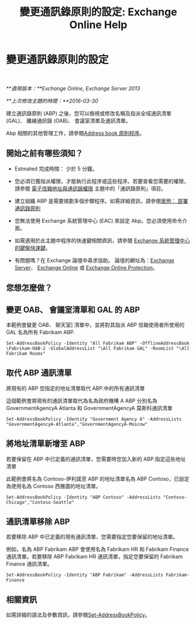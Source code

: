 ﻿---
title: '變更通訊錄原則的設定: Exchange Online Help'
TOCTitle: 變更通訊錄原則的設定
ms:assetid: ba1ca350-71c2-4c60-a612-33bfa9320b5e
ms:mtpsurl: https://technet.microsoft.com/zh-tw/library/Hh529941(v=EXCHG.150)
ms:contentKeyID: 50474051
ms.date: 05/23/2018
mtps_version: v=EXCHG.150
ms.translationtype: MT
---

# 變更通訊錄原則的設定

 

_**適用版本：**Exchange Online, Exchange Server 2013_

_**上次修改主題的時間：**2016-03-30_

建立通訊錄原則 (ABP) 之後，您可以檢視或修改名稱及指派全域通訊清單 (GAL)、 離線通訊錄 (OAB)、 會議室清單及通訊清單。

Abp 相關的其他管理工作，請參閱[Address book 原則程序](address-book-policy-procedures-exchange-2013-help.md)。

## 開始之前有哪些須知？

  - Estmated 完成時間： 少於 5 分鐘。

  - 您必須已獲指派權限，才能執行此程序或這些程序。若要查看您需要的權限，請參閱 [電子信箱地址與通訊錄權限](email-address-and-address-book-permissions-exchange-2013-help.md) 主題中的「通訊錄原則」項目。

  - 建立組織 ABP 是需要規劃多個步驟程序。如需詳細資訊，請參閱[案例： 部署通訊錄原則](scenario-deploying-address-book-policies-exchange-2013-help.md)

  - 您無法使用 Exchange 系統管理中心 (EAC) 來設定 Abp。您必須使用命令介面。

  - 如需適用於此主題中程序的快速鍵相關資訊，請參閱 [Exchange 系統管理中心的鍵盤快速鍵](keyboard-shortcuts-in-the-exchange-admin-center-exchange-online-protection-help.md)。

  - 有問題嗎？在 Exchange 論壇中尋求協助。 論壇的網址為：[Exchange Server](https://go.microsoft.com/fwlink/p/?linkid=60612)、 [Exchange Online](https://go.microsoft.com/fwlink/p/?linkid=267542) 或 [Exchange Online Protection](https://go.microsoft.com/fwlink/p/?linkid=285351)。

## 您想怎麼做？

## 變更 OAB、 會議室清單和 GAL 的 ABP

本範例會變更 OAB、 聊天室\] 清單中，並將對其指派 ABP 信箱使用者所使用的 GAL 名為所有 Fabrikam ABP.

    Set-AddressBookPolicy -Identity "All Fabrikam ABP" -OfflineAddressBook \Fabrikam-OAB-2 -GlobalAddressList "\All Fabrikam GAL" -RoomList "\All Fabrikam Rooms"

## 取代 ABP 通訊清單

將現有的 ABP 您指定的地址清單取代 ABP.中的所有通訊清單

這個範例會將現有的通訊清單取代為名為政府機構 A ABP 分別名為 GovernmentAgencyA Atlanta 和 GovernmentAgencyA 莫斯科通訊清單

    Set-AddressBookPolicy -Identity "Government Agency A" -AddressLists "GovernmentAgencyA-Atlanta","GovernmentAgencyA-Moscow"

## 將地址清單新增至 ABP

若要保留在 ABP 中已定義的通訊清單，您需要時您加入新的 ABP.指定這些地址清單

此範例會將名為 Contoso-伊利諾至 ABP 的地址清單名為 ABP Contoso，已設定為使用名為 Contoso 西雅圖的地址清單。

    Set-AddressBookPolicy -Identity "ABP Contoso" -AddressLists "Contoso-Chicago","Contoso-Seattle"

## 通訊清單移除 ABP

若要移除 ABP 中已定義的現有通訊清單，您需要指定您要保留的地址清單。

例如，名為 ABP Fabrikam ABP 會使用名為 Fabrikam HR 和 Fabrikam Finance 通訊清單。若要移除 ABP Fabrikam HR 通訊清單，指定您要保留的 Fabrikam Finance 通訊清單。

    Set-AddressBookPolicy -Identity "ABP Fabrikam" -AddressLists Fabrikam-Finance

## 相關資訊

如需詳細的語法及參數資訊，請參閱[Set-AddressBookPolicy](https://technet.microsoft.com/zh-tw/library/hh529945\(v=exchg.150\))。

